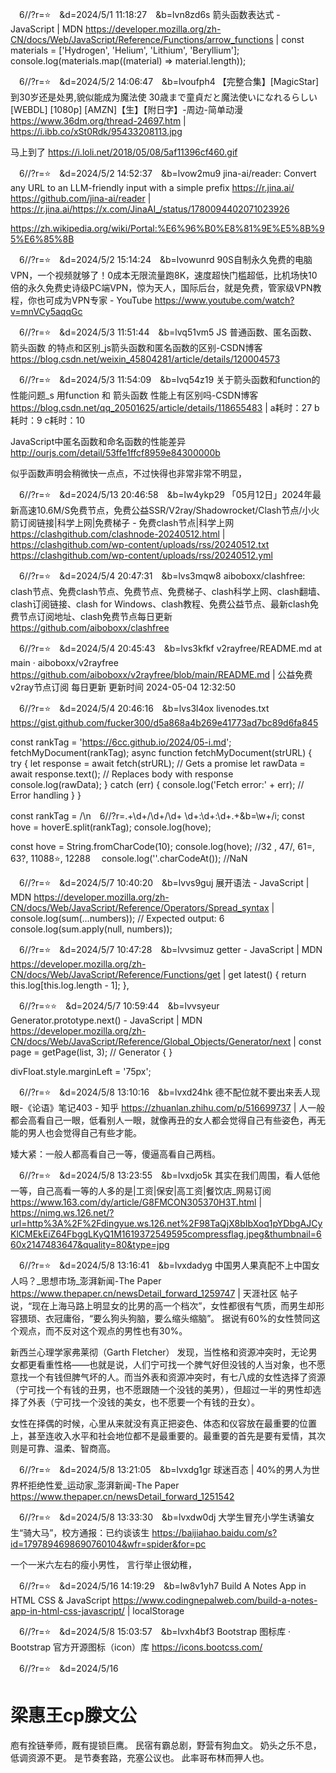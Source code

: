 
　6//?r=⭐　&d=2024/5/1 11:18:27　&b=lvn8zd6s
箭头函数表达式 - JavaScript | MDN
https://developer.mozilla.org/zh-CN/docs/Web/JavaScript/Reference/Functions/arrow_functions
|
const materials = ['Hydrogen', 'Helium', 'Lithium', 'Beryllium'];
console.log(materials.map((material) => material.length));

　6//?r=⭐　&d=2024/5/2 14:06:47　&b=lvoufph4
【完整合集】[MagicStar] 到30岁还是处男,貌似能成为魔法使 30歳まで童貞だと魔法使いになれるらしい [WEBDL] [1080p] [AMZN]【生】【附日字】-周边-简单动漫
https://www.36dm.org/thread-24697.htm
|
https://i.ibb.co/xSt0Rdk/95433208113.jpg

马上到了
https://i.loli.net/2018/05/08/5af11396cf460.gif

　6//?r=⭐　&d=2024/5/2 14:52:37　&b=lvow2mu9
jina-ai/reader: Convert any URL to an LLM-friendly input with a simple prefix https://r.jina.ai/
https://github.com/jina-ai/reader
|
https://r.jina.ai/https://x.com/JinaAI_/status/1780094402071023926

https://zh.wikipedia.org/wiki/Portal:%E6%96%B0%E8%81%9E%E5%8B%95%E6%85%8B

　6//?r=⭐　&d=2024/5/2 15:14:24　&b=lvowunrd
90S自制永久免费的电脑VPN，一个视频就够了！0成本无限流量跑8K，速度超快门槛超低，比机场快10倍的永久免费史诗级PC端VPN，惊为天人，国际后台，就是免费，管家级VPN教程，你也可成为VPN专家 - YouTube
https://www.youtube.com/watch?v=mnVCy5aqqGc

　6//?r=⭐　&d=2024/5/3 11:51:44　&b=lvq51vm5
JS 普通函数、匿名函数、箭头函数 的特点和区别_js箭头函数和匿名函数的区别-CSDN博客
https://blog.csdn.net/weixin_45804281/article/details/120004573

　6//?r=⭐　&d=2024/5/3 11:54:09　&b=lvq54z19
关于箭头函数和function的性能问题_s 用function 和 箭头函数 性能上有区别吗-CSDN博客
https://blog.csdn.net/qq_20501625/article/details/118655483
|
a耗时：27
b耗时：9
c耗时：10

JavaScript中匿名函数和命名函数的性能差异
http://ourjs.com/detail/53ffe1ffcf8959e84300000b

似乎函数声明会稍微快一点点，不过快得也非常非常不明显，

　6//?r=⭐　&d=2024/5/13 20:46:58　&b=lw4ykp29
「05月12日」2024年最新高速10.6M/S免费节点，免费公益SSR/V2ray/Shadowrocket/Clash节点/小火箭订阅链接|科学上网|免费梯子 - 免费clash节点|科学上网
https://clashgithub.com/clashnode-20240512.html
|
https://clashgithub.com/wp-content/uploads/rss/20240512.txt
https://clashgithub.com/wp-content/uploads/rss/20240512.yml

　6//?r=⭐　&d=2024/5/4 20:47:31　&b=lvs3mqw8
aiboboxx/clashfree: clash节点、免费clash节点、免费节点、免费梯子、clash科学上网、clash翻墙、clash订阅链接、clash for Windows、clash教程、免费公益节点、最新clash免费节点订阅地址、clash免费节点每日更新
https://github.com/aiboboxx/clashfree

　6//?r=⭐　&d=2024/5/4 20:45:43　&b=lvs3kfkf
v2rayfree/README.md at main · aiboboxx/v2rayfree
https://github.com/aiboboxx/v2rayfree/blob/main/README.md
|
公益免费v2ray节点订阅 每日更新 更新时间 2024-05-04 12:32:50

　6//?r=⭐　&d=2024/5/4 20:46:16　&b=lvs3l4ox
livenodes.txt
https://gist.github.com/fucker300/d5a868a4b269e41773ad7bc89d6fa845

const rankTag = 'https://6cc.github.io/2024/05-i.md';
fetchMyDocument(rankTag);
async function fetchMyDocument(strURL) {
  try {
    let response = await fetch(strURL); // Gets a promise
    let rawData = await response.text(); // Replaces body with response
    console.log(rawData);
  } catch (err) {
    console.log('Fetch error:' + err); // Error handling
  }
}

const rankTag = /\n　6\/\/\?r=.+\d+\/\d+\/\d+ \d+:\d+:\d+.+&b=\w+/i;
const hove = hoverE.split(rankTag);
console.log(hove);

const hove = String.fromCharCode(10);
console.log(hove);
//32 , 47/, 61=, 63?, 11088⭐, 12288　
console.log(''.charCodeAt());
//NaN

　6//?r=⭐　&d=2024/5/7 10:40:20　&b=lvvs9guj
展开语法 - JavaScript | MDN
https://developer.mozilla.org/zh-CN/docs/Web/JavaScript/Reference/Operators/Spread_syntax
|
console.log(sum(...numbers));
// Expected output: 6
console.log(sum.apply(null, numbers));

　6//?r=⭐　&d=2024/5/7 10:47:28　&b=lvvsimuz
getter - JavaScript | MDN
https://developer.mozilla.org/zh-CN/docs/Web/JavaScript/Reference/Functions/get
|
get latest() {
    return this.log[this.log.length - 1];
  },

　6//?r=⭐⭐　&d=2024/5/7 10:59:44　&b=lvvsyeur
Generator.prototype.next() - JavaScript | MDN
https://developer.mozilla.org/zh-CN/docs/Web/JavaScript/Reference/Global_Objects/Generator/next
|
const page = getPage(list, 3); // Generator { }

divFloat.style.marginLeft = '75px';

　6//?r=⭐　&d=2024/5/8 13:10:16　&b=lvxd24hk
德不配位就不要出来丢人现眼-《论语》笔记403 - 知乎
https://zhuanlan.zhihu.com/p/516699737
|
人一般都会高看自己一眼，低看别人一眼，就像再丑的女人都会觉得自己有些姿色，再无能的男人也会觉得自己有些才能。

矮大紧：一般人都高看自己一等，傻逼高看自己两档。

　6//?r=⭐　&d=2024/5/8 13:23:55　&b=lvxdjo5k
其实在我们周围，看人低他一等，自己高看一等的人多的是|工资|保安|高工资|餐饮店_网易订阅
https://www.163.com/dy/article/G8FMCON305370H3T.html
|
https://nimg.ws.126.net/?url=http%3A%2F%2Fdingyue.ws.126.net%2F98TaQjX8bIbXoq1pYDbgAJCyKlCMEkEiZ64FbggLKyQ1M1619372549595compressflag.jpeg&thumbnail=660x2147483647&quality=80&type=jpg

　6//?r=⭐　&d=2024/5/8 13:16:41　&b=lvxdadyg
中国男人果真配不上中国女人吗？_思想市场_澎湃新闻-The Paper
https://www.thepaper.cn/newsDetail_forward_1259747
|
天涯社区
帖子说，“现在上海马路上明显女的比男的高一个档次”，女性都很有气质，而男生却形容猥琐、衣冠庸俗，“要么狗头狗脑，要么缩头缩脑”。
据说有60%的女性赞同这个观点，而不反对这个观点的男性也有30%。

新西兰心理学家弗莱彻（Garth Fletcher）
发现，当性格和资源冲突时，无论男女都更看重性格——也就是说，人们宁可找一个脾气好但没钱的人当对象，也不愿意找一个有钱但脾气坏的人。而当外表和资源冲突时，有七八成的女性选择了资源（宁可找一个有钱的丑男，也不愿跟随一个没钱的美男），但超过一半的男性却选择了外表（宁可找一个没钱的美女，也不愿要一个有钱的丑女）。

女性在择偶的时候，心里从来就没有真正把姿色、体态和仪容放在最重要的位置上，甚至连收入水平和社会地位都不是最重要的。最重要的首先是要有爱情，其次则是可靠、温柔、智商高。

　6//?r=⭐　&d=2024/5/8 13:21:05　&b=lvxdg1gr
球迷百态 | 40%的男人为世界杯拒绝性爱_运动家_澎湃新闻-The Paper
https://www.thepaper.cn/newsDetail_forward_1251542

　6//?r=⭐　&d=2024/5/8 13:33:30　&b=lvxdw0dj
大学生冒充小学生诱骗女生“骑大马”，校方通报：已约谈该生
https://baijiahao.baidu.com/s?id=1797894698690760104&wfr=spider&for=pc

一个一米六左右的瘦小男性，
言行举止很幼稚，

　6//?r=⭐　&d=2024/5/16 14:19:29　&b=lw8v1yh7
Build A Notes App in HTML CSS & JavaScript
https://www.codingnepalweb.com/build-a-notes-app-in-html-css-javascript/
|
localStorage

　6//?r=⭐　&d=2024/5/8 15:03:57　&b=lvxh4bf3
Bootstrap 图标库 · Bootstrap 官方开源图标（icon）库
https://icons.bootcss.com/

　6//?r=⭐　&d=2024/5/16
# 梁惠王cp滕文公
庖有拴链拳师，厩有提锁巨鹰。
民宿有霸总剧，野营有狗血文。
奶头之乐不息，低调资源不更。
是节奏套路，充塞公议也。
此率哥布林而狎人也。

<div class="gc-base-header-bg" style="background-image:url(https://www.nhk.jp/static/assets/images/tvseriespack/ts/X67KZLM3P6/X67KZLM3P6-hero_a591ae1498201c60ee896a73f9d6e7e1.png);" data-v-bbc7a321=""></div>

<div class="exo-native-widget-item-image" style="background-image: url(&quot;https://s3t3d2y8.afcdn.net/library/802424/3592619577fb7b967d707e02f932b00557badf05.webp&quot;); background-position: 50% 50%;"></div>
